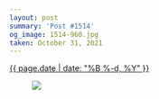 ```yaml
---
layout: post
summary: 'Post #1514'
og_image: 1514-960.jpg
taken: October 31, 2021
---
```


<div class="post">
 <time>
  <a href="/1514">
   {{ page.date | date: "%B %-d, %Y" }}
  </a>
 </time>
 <a href="/1514">
  <figure data-taken="10/31/2021">
   <img sizes="(min-width: 700px) 50vw, calc(100vw - 2rem)" src="{{ site.assets_url }}/1514-480.jpg" srcset="{{ site.assets_url }}/1514-240.jpg 240w, {{ site.assets_url }}/1514-480.jpg 480w, {{ site.assets_url }}/1514-720.jpg 720w, {{ site.assets_url }}/1514-960.jpg 960w"/>
  </figure>
 </a>
</div>
